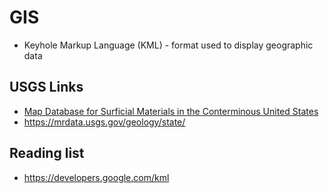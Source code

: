 # GIS

- Keyhole Markup Language (KML) - format used to display geographic data

## USGS Links

- [Map Database for Surficial Materials in the Conterminous United States](https://pubs.usgs.gov/ds/425/)
- https://mrdata.usgs.gov/geology/state/

## Reading list 

- https://developers.google.com/kml